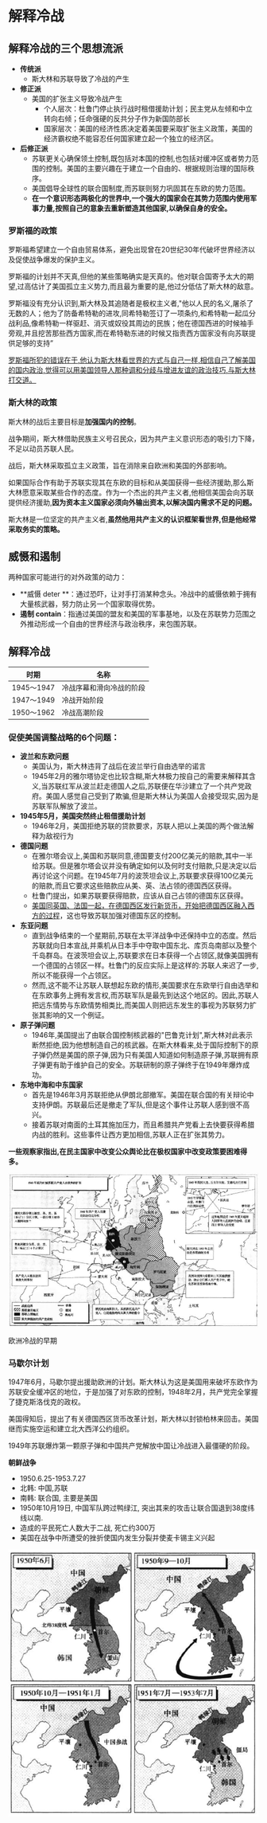 # 解释冷战

## 解释冷战的三个思想流派

- **传统派**
  - 斯大林和苏联导致了冷战的产生
- **修正派**
  - 美国的扩张主义导致冷战产生
    - 个人层次：杜鲁门停止执行战时租借援助计划；民主党从左倾和中立转向右倾；任命强硬的反共分子作为新国防部长
    - 国家层次：美国的经济性质决定着美国要采取扩张主义政策，美国的经济霸权绝不能容忍任何国家建立起一个独立的经济区。
- **后修正派**
  - 苏联更关心确保领土控制,既包括对本国的控制,也包括对缓冲区或者势力范围的控制。美国的主要兴趣在于建立一个自由的、根据规则治理的国际秩序。
  - 美国倡导全球性的联合国制度,而苏联则努力巩固其在东欧的势力范围。
  - **在一个意识形态两极化的世界中,一个强大的国家会在其势力范围内使用军事力量,按照自己的意象去重新塑造其他国家,以确保自身的安全。**

### 罗斯福的政策

罗斯福希望建立一个自由贸易体系，避免出现曾在20世纪30年代破坏世界经济以及促使战争爆发的保护主义。

罗斯福的计划并不天真,但他的某些策略确实是天真的。他对联合国寄予太大的期望,过高估计了美国孤立主义势力,而且最为重要的是,他过分低估了斯大林的敌意。

罗斯福没有充分认识到,斯大林及其追随者是极权主义者,"他以人民的名义,屠杀了无数的人；他为了防备希特勒的进攻,同希特勒签订了一项条约,和希特勒一起瓜分战利品,像希特勒一样驱赶、消灭或奴役其周边的民族；他在德国西进的时候袖手旁观,并且挖苦那些西方国家,而在希特勒东进的时候又指责西方国家没有向苏联提供足够的支持”

<u>罗斯福所犯的错误在于,他认为斯大林看世界的方式与自己一样,相信自己了解美国的国内政治,觉得可以用美国领导人那种调和分歧与增进友谊的政治技巧,与斯大林打交道。</u>

### 斯大林的政策

斯大林的战后主要目标是**加强国内的控制**。

战争期间，斯大林借助民族主义号召民众，因为共产主义意识形态的吸引力下降，不足以动员苏联人民。

战后，斯大林采取孤立主义政策，旨在消除来自欧洲和美国的外部影响。

如果国际合作有助于苏联实现其在东欧的目标和从美国获得一些经济援助,那么斯大林愿意采取某些合作的态度。作为一个杰出的共产主义者,他相信美国会向苏联提供经济援助,**因为资本主义国家必须向外输出资本,以解决国内需求不足的问题。**

斯大林是一位坚定的共产主义者,**虽然他用共产主义的认识框架看世界,但是他经常采取务实的策略。**

## 威慑和遏制

两种国家可能进行的对外政策的动力：

- **威慑 deter **：通过恐吓，让对手打消某种念头。冷战中的威慑依赖于拥有大量核武器，努力防止另一个国家取得优势。
- **遏制 contain**：指通过美国的盟友和美国的军事基地，以及在苏联势力范围之外推动形成一个自由的世界经济与政治秩序，来包围苏联。

## 解释冷战

| 时期       | 名称                     |
| ---------- | ------------------------ |
| 1945～1947 | 冷战序幕和滑向冷战的阶段 |
| 1947～1949 | 冷战开始阶段             |
| 1950～1962 | 冷战高潮阶段             |

### 促使美国调整战略的6个问题：

- **波兰和东欧问题**
  - 美国认为，斯大林违背了战后在波兰举行自由选举的诺言
  - 1945年2月的雅尔塔协定也比较含糊,斯大林极力按自己的需要来解释其含义,当苏联红军从波兰赶走德国人之后,苏联便在华沙建立了一个共产党政府。美国人感觉自己受到了欺骗,但是斯大林认为美国人会接受现实,因为是苏联军队解放了波兰。
- **1945年5月，美国突然终止租借援助计划**
  - 1946年2月，美国拒绝苏联的贷款要求，苏联人把以上美国的两个做法解释为敌视行为
- **德国问题**
  - 在雅尔塔会议上,美国和苏联同意,德国要支付200亿美元的赔款,其中一半给苏联。但是雅尔塔会议并没有确定如何以及何时支付赔款,只是决定以后再讨论这个问题。在1945年7月的波茨坦会议上,苏联要求获得100亿美元的赔款,而且它要求这些赔款应从美、英、法占领的德国西区获得。
  - 杜鲁门提出，如果苏联要获得赔款，应该从自己占领的德国东区获得。
  - <u>美国同英国、法国一起，在德国西区发行新货币，开始把德国西区融入西方的过程</u>，这也导致苏联加强对德国东区的控制。
- **东亚问题**
  - 直到战争结束的一个星期前,苏联在太平洋战争中还保持中立的态度。然后苏联就向日本宣战,并乘机从日本手中夺取中国东北、库页岛南部以及整个千岛群岛。在波茨坦会议上,苏联要求在日本获得一个占领区,就像美国拥有一个德国的占领区一样。杜鲁门的反应实际上是这样的:苏联人来迟了一步,所以不能获得一个占领区。
  - 然而,这不能不让苏联人联想起东欧的情形,美国要求在东欧举行自由选举和在东欧事务上拥有发言权,而苏联军队是最先到达这个地区的。因此,苏联人把远东情势与东欧情势相类比,而美国人则把远东发生的事视为苏联努力扩张其影响的又一个例证。
- **原子弹问题**
  - 1946年,美国提出了由联合国控制核武器的"巴鲁克计划",斯大林对此表示断然拒绝,因为他想制造自己的核武器。在斯大林看来,处于国际控制下的原子弹仍然是美国的原子弹,因为只有美国人知道如何制造原子弹,苏联拥有原子弹更有助于维护自己的安全。苏联研制的原子弹终于在1949年爆炸成功。
- **东地中海和中东国家**
  - 首先是1946年3月苏联拒绝从伊朗北部撤军。美国在联合国的有关辩论中支持伊朗。苏联最后还是撤走了军队,但是这个事件让苏联人感到很不高兴。
  - 接着苏联对南面的土耳其施加压力，而且希腊共产党看上去快要获得希腊内战的胜利。这些事件让西方更加相信,苏联人正在扩张其势力。

**一些观察家指出,在民主国家中改变公众舆论比在极权国家中改变政策要困难得多。**

![00020](chapter5.assets/00020.jpeg)

欧洲冷战的早期

### 马歇尔计划

1947年6月，马歇尔提出援助欧洲的计划。斯大林认为这是美国用来破坏东欧作为苏联安全缓冲区的地位，于是加强了对东欧的控制，1948年2月，共产党完全掌握了捷克斯洛伐克的政权。

美国得知后，提出了有关德国西区货币改革计划，斯大林以封锁柏林来回击。美国继而实施空运和建立北大西洋公约组织。

1949年苏联爆炸第一颗原子弹和中国共产党解放中国让冷战进入最僵硬的阶段。

**朝鲜战争**

- 1950.6.25-1953.7.27
- 北韩: 中国,苏联
- 南韩: 联合国, 主要是美国
- 1950年10月19日, 中国军队跨过鸭绿江, 突出其来的攻击让联合国退到38度纬线以南.
- 造成的平民死亡人数大于二战, 死亡约300万
- 美国在战争中所遭受的挫折使国内发生分裂并使麦卡锡主义兴起

![00066](chapter5.assets/00066.jpeg)

